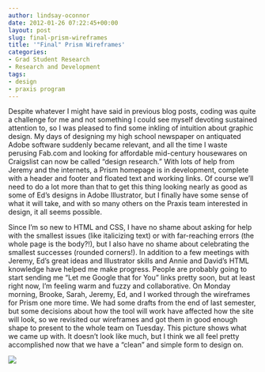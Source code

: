 ```yaml
---
author: lindsay-oconnor
date: 2012-01-26 07:22:45+00:00
layout: post
slug: final-prism-wireframes
title: '"Final" Prism Wireframes'
categories:
- Grad Student Research
- Research and Development
tags:
- design
- praxis program
---
```


Despite whatever I might have said in previous blog posts, coding was quite a challenge for me and not something I could see myself devoting sustained attention to, so I was pleased to find some inkling of intuition about graphic design. My days of designing my high school newspaper on antiquated Adobe software suddenly became relevant, and all the time I waste perusing Fab.com and looking for affordable mid-century housewares on Craigslist can now be called “design research.” With lots of help from Jeremy and the internets, a Prism homepage is in development, complete with a header and footer and floated text and working links. Of course we’ll need to do a lot more than that to get this thing looking nearly as good as some of Ed’s designs in Adobe Illustrator, but I finally have some sense of what it will take, and with so many others on the Praxis team interested in design, it all seems possible.

Since I’m so new to HTML and CSS, I have no shame about asking for help with the smallest issues (like italicizing text) or with far-reaching errors (the whole page is the body?!), but I also have no shame about celebrating the smallest successes (rounded corners!). In addition to a few meetings with Jeremy, Ed’s great ideas and Illustrator skills and Annie and David’s HTML knowledge have helped me make progress. People are probably going to start sending me “Let me Google that for You” links pretty soon, but at least right now, I’m feeling warm and fuzzy and collaborative. On Monday morning, Brooke, Sarah, Jeremy, Ed, and I worked through the wireframes for Prism one more time. We had some drafts from the end of last semester, but some decisions about how the tool will work have affected how the site will look, so we revisited our wireframes and got them in good enough shape to present to the whole team on Tuesday. This picture shows what we came up with. It doesn’t look like much, but I think we all feel pretty accomplished now that we have a “clean” and simple form to design on.

![](https://lh5.googleusercontent.com/-DIJdjJ0oVO0/TyCxvmcebKI/AAAAAAAABLI/sO8a6Xs9bnA/s640/wireframes.jpg)
